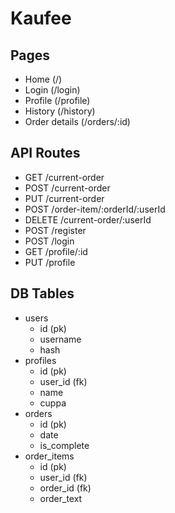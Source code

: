 # Kaufee

## Pages

* Home (/)
* Login (/login)
* Profile (/profile)
* History (/history)
* Order details (/orders/:id)


## API Routes

* GET /current-order
* POST /current-order
* PUT /current-order
* POST /order-item/:orderId/:userId
* DELETE /current-order/:userId
* POST /register
* POST /login
* GET /profile/:id
* PUT /profile


## DB Tables

* users
  - id (pk)
  - username
  - hash
* profiles
  - id (pk)
  - user_id (fk)
  - name
  - cuppa
* orders
  - id (pk)
  - date
  - is_complete
* order_items
  - id (pk)
  - user_id (fk)
  - order_id (fk)
  - order_text
